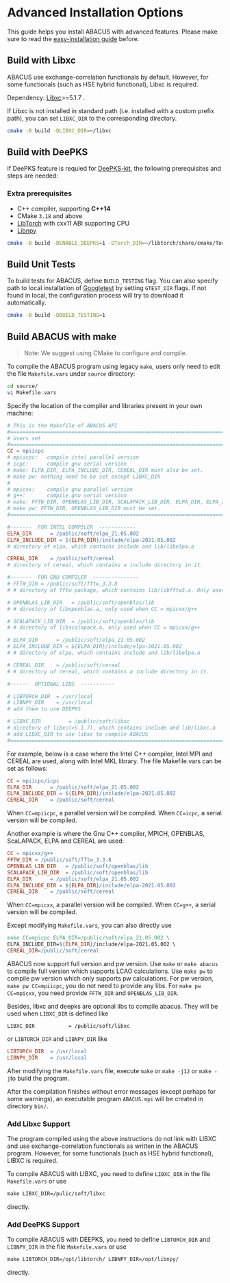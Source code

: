 # Advanced Installation Options
This guide helps you install ABACUS with advanced features. Please make sure to read the [easy-installation guide](../quick_start/easy_install.md) before.
## Build with Libxc

ABACUS use exchange-correlation functionals by default. However, for some functionals (such as HSE hybrid functional), Libxc is required.

Dependency: [Libxc](https://tddft.org/programs/libxc/)>=5.1.7 .

If Libxc is not installed in standard path (i.e. installed with a custom prefix path), you can set `LIBXC_DIR` to the corresponding directory.

```bash
cmake -B build -DLIBXC_DIR=~/libxc
```

## Build with DeePKS
If DeePKS feature is requied for [DeePKS-kit](https://github.com/deepmodeling/deepks-kit), the following prerequisites and steps are needed:

### Extra prerequisites

- C++ compiler, supporting **C++14**
- CMake `3.18` and above
- [LibTorch](https://pytorch.org/) with cxx11 ABI supporting CPU
- [Libnpy](https://github.com/llohse/libnpy/)

```bash
cmake -B build -DENABLE_DEEPKS=1 -DTorch_DIR=~/libtorch/share/cmake/Torch/ -Dlibnpy_INCLUDE_DIR=~/libnpy/include
```

## Build Unit Tests
To build tests for ABACUS, define `BUILD_TESTING` flag. You can also specify path to local installation of [Googletest](https://github.com/google/googletest) by setting `GTEST_DIR` flags. If not found in local, the configuration process will try to download it automatically.

```bash
cmake -B build -DBUILD_TESTING=1
```
## Build ABACUS with make

> Note: We suggest using CMake to configure and compile.

To compile the ABACUS program using legacy `make`, users only need to edit the file `Makefile.vars` under `source` directory:

```bash
cd source/
vi Makefile.vars
```

Specify the location of the compiler and libraries present in your own machine:

```makefile
# This is the Makefile of ABACUS API
#======================================================================
# Users set
#======================================================================
CC = mpiicpc
# mpiicpc:   compile intel parallel version
# icpc:      compile gnu serial version
# make: ELPA_DIR, ELPA_INCLUDE_DIR, CEREAL_DIR must also be set.
# make pw: nothing need to be set except LIBXC_DIR
# 
# mpicxx:    compile gnu parallel version
# g++:       compile gnu serial version
# make: FFTW_DIR, OPENBLAS_LIB_DIR, SCALAPACK_LIB_DIR, ELPA_DIR, ELPA_INCLUDE_DIR, CEREAL_DIR must also be set.
# make pw: FFTW_DIR, OPENBLAS_LIB_DIR must be set.
#======================================================================

#-------  FOR INTEL COMPILER  ------------
ELPA_DIR      = /public/soft/elpa_21.05.002
ELPA_INCLUDE_DIR = ${ELPA_DIR}/include/elpa-2021.05.002
# directory of elpa, which contains include and lib/libelpa.a

CEREAL_DIR    = /public/soft/cereal
# directory of cereal, which contains a include directory in it.

#-------  FOR GNU COMPILER  ---------------
# FFTW_DIR = /public/soft/fftw_3.3.8
# # directory of fftw package, which contains lib/libfftw3.a. Only used when CC = mpicxx/g++

# OPENBLAS_LIB_DIR   = /public/soft/openblas/lib
# # directory of libopenblas.a, only used when CC = mpicxx/g++

# SCALAPACK_LIB_DIR  = /public/soft/openblas/lib
# # directory of libscalapack.a, only used when CC = mpicxx/g++

# ELPA_DIR      = /public/soft/elpa_21.05.002
# ELPA_INCLUDE_DIR = ${ELPA_DIR}/include/elpa-2021.05.002
# # directory of elpa, which contains include and lib/libelpa.a

# CEREAL_DIR    = /public/soft/cereal
# # directory of cereal, which contains a include directory in it.

#------  OPTIONAL LIBS  -----------

# LIBTORCH_DIR  = /usr/local
# LIBNPY_DIR    = /usr/local
# add them to use DEEPKS

# LIBXC_DIR    		= /public/soft/libxc
# directory of libxc(>5.1.7), which contains include and lib/libxc.a
# add LIBXC_DIR to use libxc to compile ABACUS
#======================================================================
```

For example, below is a case where the Intel C++ compiler, Intel MPI and CEREAL are used, along with Intel MKL library. The file Makefile.vars can be set as
follows:

```makefile
CC = mpiicpc/icpc
ELPA_DIR      = /public/soft/elpa_21.05.002
ELPA_INCLUDE_DIR = ${ELPA_DIR}/include/elpa-2021.05.002
CEREAL_DIR    = /public/soft/cereal
```
When `CC=mpiicpc`, a parallel version will be compiled. When `CC=icpc`, a serial version will be compiled.


Another example is where the Gnu C++ compiler, MPICH, OPENBLAS, ScaLAPACK, ELPA and CEREAL are used:

```makefile
CC = mpicxx/g++
FFTW_DIR = /public/soft/fftw_3.3.8
OPENBLAS_LIB_DIR   = /public/soft/openblas/lib
SCALAPACK_LIB_DIR  = /public/soft/openblas/lib
ELPA_DIR      = /public/soft/elpa_21.05.002
ELPA_INCLUDE_DIR = ${ELPA_DIR}/include/elpa-2021.05.002
CEREAL_DIR    = /public/soft/cereal
```
When `CC=mpicxx`, a parallel version will be compiled. When `CC=g++`, a serial version will be compiled.

Except modifying `Makefile.vars`, you can also directly use
```makefile
make CC=mpicpc ELPA_DIR=/public/soft/elpa_21.05.002 \
ELPA_INCLUDE_DIR=${ELPA_DIR}/include/elpa-2021.05.002 \
CEREAL_DIR=/public/soft/cereal
```
ABACUS now support full version and pw version. Use `make` or `make abacus` to compile full version which supports LCAO calculations. Use `make pw` to compile pw version which only supports pw calculations. For pw version, `make pw CC=mpiicpc`, you do not need to provide any libs. For `make pw CC=mpicxx`, you need provide `FFTW_DIR` and `OPENBLAS_LIB_DIR`.

Besides, libxc and deepks are optional libs to compile abacus. 
They will be used when `LIBXC_DIR` is defined like
```
LIBXC_DIR    		= /public/soft/libxc
```
or `LIBTORCH_DIR` and `LIBNPY_DIR` like
```makefile
LIBTORCH_DIR  = /usr/local
LIBNPY_DIR    = /usr/local
```

After modifying the `Makefile.vars` file, execute `make` or `make -j12` or `make -j`to build the program.

After the compilation finishes without error messages (except perhaps for some warnings), an executable program `ABACUS.mpi` will be created in directory `bin/`.

### Add Libxc Support

The program compiled using the above instructions do not link with LIBXC and use exchange-correlation functionals as written in the ABACUS program. However, for some functionals (such as HSE hybrid functional), LIBXC is required.

To compile ABACUS with LIBXC, you need to define `LIBXC_DIR` in the file `Makefile.vars` or use 
```makefile
make LIBXC_DIR=/pulic/soft/libxc
``` 
directly.

### Add DeePKS Support

To compile ABACUS with DEEPKS, you need to define `LIBTORCH_DIR` and `LIBNPY_DIR` in the file `Makefile.vars` or use 
```makefile
make LIBTORCH_DIR=/opt/libtorch/ LIBNPY_DIR=/opt/libnpy/
``` 
directly.
